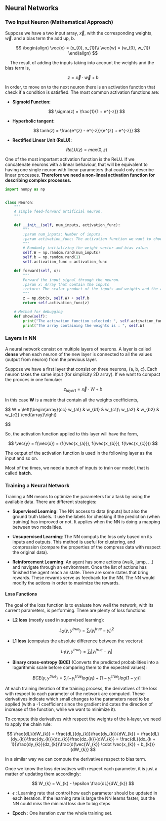 ## Neural Networks

### Two Input Neuron (Mathematical Approach)

Suppose we have a two input array, $\vec{x}$, with the corresponding weights, $\vec{w}$. and a bias term the add up, b.

$$
\begin{align}
\vec{x} = (x_{0}, x_{1})\\
\vec{w} = (w_{0}, w_{1})
\end{align}
$$

    The result of adding the inputs taking into account the weights and the bias term is,

$$
z = \vec{x}\cdot \vec{w} + b
$$

In order, to move on to the next neuron there is an activation function that check if a condition is satisfied. The most common activation functions are:

- **Sigmoid Function**:
  
  $$
  \sigma(z) = \frac{1}{1 + e^{-z}}
  $$

- **Hyperbolic tangent**:
  
  $$
  tanh(z) = \frac{e^{z} - e^{-z}}{e^{z} + e^{-z}}
  $$
  
  

- **Rectified Linear Unit (ReLU)**:
  
  $$
  ReLU(z) = max(0,z)
  $$

One of the most important activation function is the ReLU. If we concatenate neurons with a linear behaviour, that will be equivalent to having one single neuron with linear parameters that could only describe linear processes. **Therefore we need a non-lineal activation function for describing complex processes.**

```python
import numpy as np


class Neuron:
    """
    A simple feed-forward artificial neuron.
    """

    def __init__(self, num_inputs, activation_func):
        """
        :param num_inputs: Number of inputs.
        :param activation_func: The activation function we want to choose.
        """
        # Randomly initializing the weight vector and bias value:
        self.W = np.random.rand(num_inputs)
        self.b = np.random.rand(1)
        self.activation_func = activation_func

    def forward(self, x):
        """
        Forward the input signal through the neuron.
        :param x: Array that contain the inputs
        :return: The scalar product of the inputs and weights and the addition of the bias term.
        """
        z = np.dot(x, self.W) + self.b
        return self.activation_func(z)

    # Method for debugging
    def show(self):
        print("The activation function selected: ", self.activation_func)
        print("The array containing the weights is : ", self.W)

```

### 

### Layers in NN

A neural network consist on multiple layers of neurons. A layer is called **dense** when each neuron of the new layer is connected to all the values (output from neuron) from the previous layer.

Suppose we have a first layer that consist on three neurons, {a, b, c}. Each neuron takes the same input (for simplicity 2D array). If we want to compact the procces in one fomulae:

$$
z_{layer1} = \vec{x} \cdot W + b
$$

In this case **W** is a matrix that contain all the weights coefficients,

$$
W =
\left(\begin{array}{cc} 
w_{a1} & w_{b1} & w_{c1}\\
w_{a2} & w_{b2} & w_{c2}
\end{array}\right)


$$

So, the activation function applied to this layer will have the form,

$$
\vec{y} = f(\vec{x}) = (f(\vec{x_{a}}), f(\vec{x_{b}}), f(\vec{x_{c}}))
$$

The output of the activation function is used in the following layer as the input and so on.

Most of the times, we need a bunch of inputs to train our model, that is called **batch**.



### Training a Neural Network

Training a NN means to optimize the parameters for a task by using the available data. There are different strategies:

- **Supervised Learning**: The NN access to data (inputs) but also the ground truth labels. It use the labels for checking if the prediction (when training) has improved or not. It applies when the NN is doing a mapping between two modalities.

- **Unsupervised Learning**: The NN computs the loss only based on its inputs and outputs. This method is useful for clustering, and compression (compare the properties of the compress data with respect the original data).

- **Reinforcement Learning**: An agent has some actions (walk, jump, ...) and navigate through an environment. Once the list of actions has finished the agent reach an state. There are some states that bring rewards. These rewards serve as feedback for the NN. The NN would modify the actions in order to maximize the rewards.



#### Loss Functions

The goal of the loss function is to evaluate how well the network, with its current parameters, is performing. There are plenty of loss functions:

- **L2 loss** (mostly used in supervised learning):
  
  $$
  L_{2}(y, y^{true}) = \sum_{i} \left(y_{i}^{true} - y_{i} \right)^{2}
  $$

- **L1 loss** (computes the absolute difference between the vectors):
  
  $$
  L_{1}(y, y^{true}) = \sum_{i}|y_{i}^{true} - y_{i}|
  $$

- **Binary cross-entropy (BCE)** (Converts the predicted probabilities into a logarithmic scale before comparing them to the expected values):
  
  $$
  BCE(y, y^{true}) = \sum_{i} \left[-y_{i}^{true}log(y_{i}) + (1 - y_{i}^{true})log(1-y_{i})\right]
  $$



At each training iteration of the training process, the derivatives of the loss with respect to each parameter of the network are computed. These derivatives indicate which small changes to the parameters need to be applied (with a -1 coefficient since the gradient indicates the direction of increase of the function, while we want to minimize it).

To compute this derivatives with respect the weights of the k-layer, we need to apply the chain rule:

$$
\frac{dL}{dW_{k}} = \frac{dL}{dy_{k}}\frac{dy_{k}}{dW_{k}} = \frac{dL}{dy_{k}}\frac{dy_{k}}{dz_{k}}\frac{dz_{k}}{dW_{k}} = \frac{dL}{dx_{k + 1}}\frac{dy_{k}}{dz_{k}}\frac{d(\vec{W_{k}} \cdot \vec{x_{k}} + b_{k})}{dW_{k}}
$$

In a similar way we can compute the derivatives respect to bias term.

Once we know the loss derivatives with respect each parameter, it is just a matter of updating them accordingly:

$$
W_{k} = W_{k} - \epsilon \frac{dL}{dW_{k}}
$$

- $\epsilon$ : Learning rate that control how each parameter should be updated in each iteration. If the learning rate is large the NN learns faster, but the NN could miss the minimal loss due to big steps.

- **Epoch** : One iteration over the whole training set.
  
  
